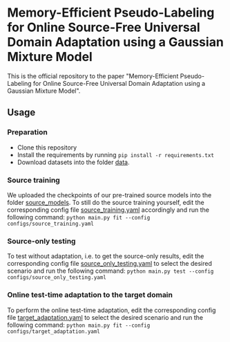 # Memory-Efficient Pseudo-Labeling for Online Source-Free Universal Domain Adaptation using a Gaussian Mixture Model

This is the official repository to the paper "Memory-Efficient Pseudo-Labeling for Online Source-Free Universal Domain Adaptation using a Gaussian Mixture Model".

## Usage
### Preparation
- Clone this repository
- Install the requirements by running `pip install -r requirements.txt`
- Download datasets into the folder [data](data).

### Source training
We uploaded the checkpoints of our pre-trained source models into the folder [source_models](source_models). To still do the source training yourself, edit the corresponding config file [source_training.yaml](configs/source_training.yaml) accordingly and run the following command: `python main.py fit --config configs/source_training.yaml`

### Source-only testing
To test without adaptation, i.e. to get the source-only results, edit the corresponding config file [source_only_testing.yaml](configs/source_only_testing.yaml) to select the desired scenario and run the following command: `python main.py test --config configs/source_only_testing.yaml`

### Online test-time adaptation to the target domain
To perform the online test-time adaptation, edit the corresponding config file [target_adaptation.yaml](configs/target_adaptation.yaml) to select the desired scenario and run the following command: `python main.py fit --config configs/target_adaptation.yaml`
